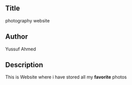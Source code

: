 ## Title 
photography website
## Author
Yussuf Ahmed
## Description
This is Website where i have stored all my <strong>favorite</strong> photos